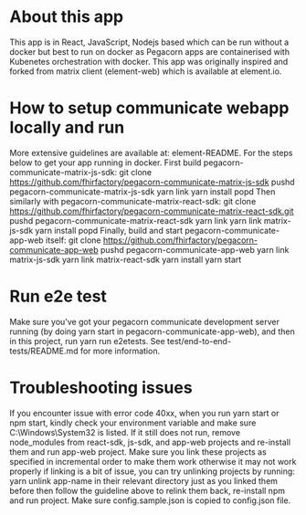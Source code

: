 
About this app
=================

This app is in React, JavaScript, Nodejs based which can be run without a docker but best to run on docker as Pegacorn apps are containerised with Kubenetes orchestration with docker. This app was originally inspired and forked from matrix client (element-web) which is available at element.io.

How to setup communicate webapp locally and run
==================================================

More extensive guidelines are available at: element-README. For the steps below to get your app running in docker.
First build pegacorn-communicate-matrix-js-sdk:
git clone https://github.com/fhirfactory/pegacorn-communicate-matrix-js-sdk pushd pegacorn-communicate-matrix-js-sdk yarn link yarn install popd
Then similarly with pegacorn-communicate-matrix-react-sdk:
git clone https://github.com/fhirfactory/pegacorn-communicate-matrix-react-sdk.git pushd pegacorn-communicate-matrix-react-sdk yarn link yarn link matrix-js-sdk yarn install popd
Finally, build and start pegacorn-communicate-app-web itself:
git clone https://github.com/fhirfactory/pegacorn-communicate-app-web pushd pegacorn-communicate-app-web yarn link matrix-js-sdk yarn link matrix-react-sdk yarn install yarn start

Run e2e test
=====================

Make sure you've got your pegacorn communicate development server running (by doing yarn start in pegacorn-communicate-app-web), and then in this project, run yarn run e2etests. See test/end-to-end-tests/README.md for more information.

Troubleshooting issues
==============================

If you encounter issue with error code 40xx, when you run yarn start or npm start, kindly check your environment variable and make sure C:\Windows\System32 is listed.
If it still does not run, remove node_modules from react-sdk, js-sdk, and app-web projects and re-install them and run app-web project.
Make sure you link these projects as specified in incremental order to make them work otherwise it may not work properly if linking is a bit of issue, you can try unlinking projects by running: yarn unlink app-name in their relevant directory just as you linked them before then follow the guideline above to relink them back, re-install npm and run project.
Make sure config.sample.json is copied to config.json file.
